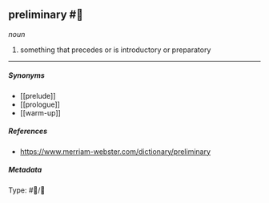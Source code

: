 ## preliminary #🧠 

_noun_

1. something that precedes or is introductory or preparatory

___

##### Synonyms

-   [[prelude]]
-   [[prologue]]
-   [[warm-up]]

##### References 

- https://www.merriam-webster.com/dictionary/preliminary

##### Metadata

Type: #🔵/💬 